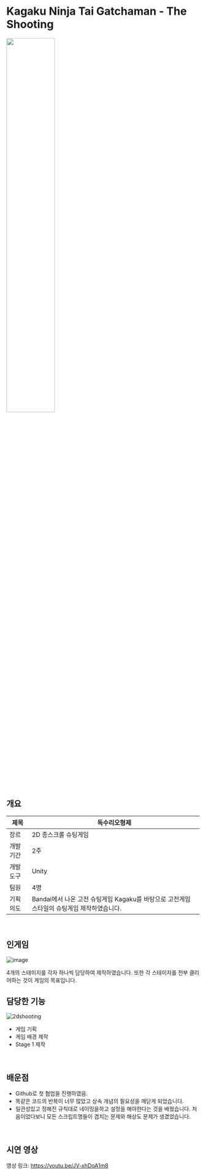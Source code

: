 # Kagaku Ninja Tai Gatchaman - The Shooting
<img src="https://github.com/21jae/2DShooting/assets/90013449/b637382c-01f3-4aa1-92ef-5ae9b8eddc6d" width="50%" height="auto">


## 개요
제목 | 독수리오형제
------------ | ------------- 
장르 | 2D 종스크롤 슈팅게임
개발기간 | 2주
개발도구 | Unity
팀원 | 4명
기획의도 | Bandai에서 나온 고전 슈팅게임 Kagaku를 바탕으로 고전게임 스타일의 슈팅게임 제작하였습니다.
<br/>


## 인게임
![image](https://github.com/21jae/2DShooting/assets/90013449/78a24a78-25cd-4c77-a1a6-84668cebba34)
<br/>

4개의 스테이지를 각자 하나씩 담당하여 제작하였습니다.
또한 각 스테이지를 전부 클리어하는 것이 게임의 목표입니다.
<br/>


## 담당한 기능
![2dshooting](https://github.com/21jae/2DShooting/assets/90013449/8964292e-8f7e-4ff4-8339-894d85e7062c)
* 게임 기획
* 게임 배경 제작
* Stage 1 제작
<br/>


## 배운점
* Github로 첫 협업을 진행하였음.
* 똑같은 코드의 반복이 너무 많았고 상속 개념의 필요성을 깨닫게 되었습니다. 
* 일관성있고 정해진 규칙대로 네이밍을하고 설정을 해야한다는 것을 배웠습니다. 처음이었다보니 모든 스크립트명들이 겹치는 문제와 해상도 문제가 생겼었습니다.
<br/>


## 시연 영상
영상 링크: https://youtu.be/JV-xhDoA1m8
